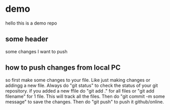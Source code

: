 # demo

hello this is a demo repo

## some header

some changes I want to push

## how to push changes from local PC

so first make some changes to your file. Like just making changes or addingg a new file. Always do "git status" to check the status of your git repository. if you added a new ffile do "git add ." for all files or "git add filename" for 1 file. This will track all the files. Then do "git commit -m some message" to save the changes. Then do "git push" to push it github/online.

